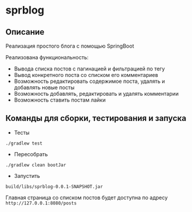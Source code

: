 # sprblog

## Описание

Реализация простого блога с помощью SpringBoot

Реализована функциональность:
- Вывода списка постов с пагинацией и фильтрацией по тегу
- Вывод конкретного поста со списком его комментариев
- Возможность редактировать содержимое поста, удалять и добавлять новые посты
- Возможность добавлять, редактировать и удалять комментарии
- Возможность ставить постам лайки


## Команды для сборки, тестирования и запуска

- Тесты
```shell
./gradlew test
```

- Пересобрать
```shell
./gradlew clean bootJar
```

- Запустить
```shell
build/libs/sprblog-0.0.1-SNAPSHOT.jar
```

Главная страница со списком постов будет доступна по адресу `http://127.0.0.1:8080/posts`
